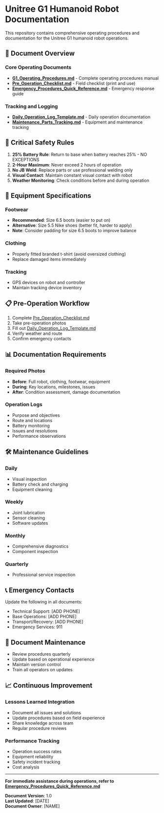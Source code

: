 # Unitree G1 Humanoid Robot Documentation

This repository contains comprehensive operating procedures and documentation for the Unitree G1 humanoid robot operations.

## 📁 Document Overview

### Core Operating Documents
- **[G1_Operating_Procedures.md](G1_Operating_Procedures.md)** - Complete operating procedures manual
- **[Pre_Operation_Checklist.md](Pre_Operation_Checklist.md)** - Field checklist (print and use)
- **[Emergency_Procedures_Quick_Reference.md](Emergency_Procedures_Quick_Reference.md)** - Emergency response guide

### Tracking and Logging
- **[Daily_Operation_Log_Template.md](Daily_Operation_Log_Template.md)** - Daily operation documentation
- **[Maintenance_Parts_Tracking.md](Maintenance_Parts_Tracking.md)** - Equipment and maintenance tracking

## 🚨 Critical Safety Rules

1. **25% Battery Rule**: Return to base when battery reaches 25% - NO EXCEPTIONS
2. **2-Hour Maximum**: Never exceed 2 hours of operation
3. **No JB Weld**: Replace parts or use professional welding only
4. **Visual Contact**: Maintain constant visual contact with robot
5. **Weather Monitoring**: Check conditions before and during operation

## 🔧 Equipment Specifications

### Footwear
- **Recommended**: Size 6.5 boots (easier to put on)
- **Alternative**: Size 5.5 Nike shoes (better fit, harder to apply)
- **Note**: Consider padding for size 6.5 boots to improve balance

### Clothing
- Properly fitted branded t-shirt (avoid oversized clothing)
- Replace damaged items immediately

### Tracking
- GPS devices on robot and controller
- Maintain tracking device inventory

## 📋 Pre-Operation Workflow

1. Complete [Pre_Operation_Checklist.md](Pre_Operation_Checklist.md)
2. Take pre-operation photos
3. Fill out [Daily_Operation_Log_Template.md](Daily_Operation_Log_Template.md)
4. Verify weather and route
5. Confirm emergency contacts

## 📊 Documentation Requirements

### Required Photos
- **Before**: Full robot, clothing, footwear, equipment
- **During**: Key locations, milestones, issues
- **After**: Condition assessment, damage documentation

### Operation Logs
- Purpose and objectives
- Route and locations
- Battery monitoring
- Issues and resolutions
- Performance observations

## 🛠️ Maintenance Guidelines

### Daily
- Visual inspection
- Battery check and charging
- Equipment cleaning

### Weekly  
- Joint lubrication
- Sensor cleaning
- Software updates

### Monthly
- Comprehensive diagnostics
- Component inspection

### Quarterly
- Professional service inspection

## 📞 Emergency Contacts

Update the following in all documents:
- Technical Support: [ADD PHONE]
- Base Operations: [ADD PHONE]  
- Transport/Recovery: [ADD PHONE]
- Emergency Services: 911

## 🔄 Document Maintenance

- Review procedures quarterly
- Update based on operational experience
- Maintain version control
- Train all operators on updates

## 📈 Continuous Improvement

### Lessons Learned Integration
- Document all issues and solutions
- Update procedures based on field experience
- Share knowledge across team
- Regular procedure reviews

### Performance Tracking
- Operation success rates
- Equipment reliability
- Safety incident tracking
- Cost analysis

---

**For immediate assistance during operations, refer to [Emergency_Procedures_Quick_Reference.md](Emergency_Procedures_Quick_Reference.md)**

**Document Version**: 1.0  
**Last Updated**: [DATE]  
**Document Owner**: [NAME]